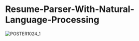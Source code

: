 # Resume-Parser-With-Natural-Language-Processing


![POSTER1024_1](https://github.com/Hamna12/Resume-Parser-With-Natural-Language-Processing/assets/72624285/07ef9c87-c062-4901-85ca-a854febfbd11)
